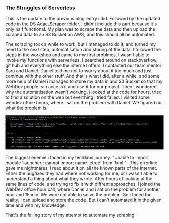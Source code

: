 ### The Struggles of Serverless

This is the update to the previous blog entry i did. Followed by the updated code in the DS Adac_Scraper folder. 
I didn't include this part because it`s only half functional. My plan was to scrape the data and then upload the scraped data to an S3 Bucket on AWS, and this should all be automated.

The scraping took a while to work, but i managed to do it, and turned my head to the next step, automatisation and storing of the data. I followed the steps in the workshop and came to my first problmes. I wasn't able to invoke my functions with serverless.
I searched around on stackoverflow, git hub and everything else the internet offers. I contacted our team mentor Sara and Daniel. Daniel told me not to worry about it too much and just continue with the other stuff.
And that's what i did, after a while, and some more help of Daniel i managed to store my data in and S3 Bucket so that my WebDev people can access it and use it for our project. 
Then i wondered why the automatisation wasn't working, i looked at the code for hours, tried to find a solution on the web but everthing i tried failed. I visited some webdev office hours, where i sat on the problem with Daniel. We figured out what the problem is.

![Blog images](Adac_Scraper/Pic_for_DS_Philipp/lxml.png)

The biggest enemie i faced in my techlabs journey. "Unable to import module 'launcher': cannot import name 'etree' from 'lxml'"- This errorline gave me nightmares, i read about it on all the known parts of the internet. Either the bugfixes they had where not working for me, or i wasn't able to understand a thing about what they wrote.
After hours of looking at the same lines of code, and trying to fix it with diffrent approaches, i joined the WebDev offcie hour call, where Daniel and i sat on the problem for another hour and 15 min. We were not able to solve the problem. So i faced the reality, i can upload and store the code. But i can't automated it in the given time and with my knowledge. 

That's the failing story of my attempt to automate my scraping
